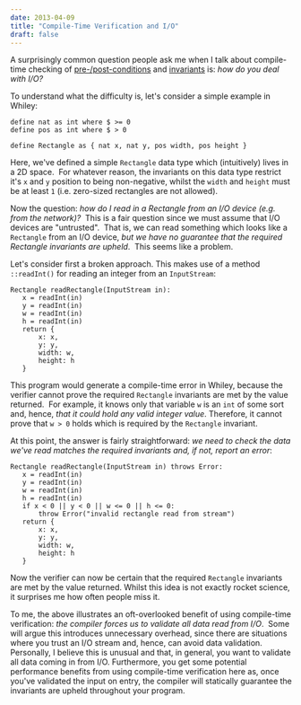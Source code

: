 ```yaml
---
date: 2013-04-09
title: "Compile-Time Verification and I/O"
draft: false
---
```


A surprisingly common question people ask me when I talk about compile-time checking of [pre-/post-conditions](http://en.wikipedia.org/wiki/Precondition) and [invariants](http://en.wikipedia.org/wiki/Invariant_%28computer_science%29) is: *how do you deal with I/O?*

To understand what the difficulty is, let's consider a simple example in Whiley:

```whiley
define nat as int where $ >= 0
define pos as int where $ > 0

define Rectangle as { nat x, nat y, pos width, pos height }
```

Here, we've defined a simple `Rectangle` data type which (intuitively) lives in a 2D space.  For whatever reason, the invariants on this data type restrict it's `x` and `y` position to being non-negative, whilst the `width` and `height` must be at least `1` (i.e. zero-sized rectangles are not allowed).

Now the question: *how do I read in a Rectangle from an I/O device (e.g. from the network)?*  This is a fair question since we must assume that I/O devices are "untrusted".  That is, we can read something which looks like a `Rectangle` from an I/O device, *but we have no guarantee that the required Rectangle invariants are upheld*.  This seems like a problem.

Let's consider first a broken approach.  This makes use of a method `::readInt()` for reading an integer from an `InputStream`:

```whiley
Rectangle readRectangle(InputStream in):
   x = readInt(in)
   y = readInt(in)
   w = readInt(in)
   h = readInt(in)
   return {
       x: x,
       y: y,
       width: w,
       height: h
   }
```

This program would generate a compile-time error in Whiley, because the verifier cannot prove the required `Rectangle` invariants are met by the value returned.  For example, it knows only that variable `w` is an `int` of some sort and, hence, *that it could hold any valid integer value*.  Therefore, it cannot prove that `w > 0` holds which is required by the `Rectangle` invariant.

At this point, the answer is fairly straightforward: *we need to check the data we've read matches the required invariants and, if not, report an error*:

```whiley
Rectangle readRectangle(InputStream in) throws Error:
   x = readInt(in)
   y = readInt(in)
   w = readInt(in)
   h = readInt(in)
   if x < 0 || y < 0 || w <= 0 || h <= 0:
       throw Error("invalid rectangle read from stream")
   return {
       x: x,
       y: y,
       width: w,
       height: h
   }
```

Now the verifier can now be certain that the required `Rectangle` invariants are met by the value returned.  Whilst this idea is not exactly rocket science, it surprises me how often people miss it.

To me, the above illustrates an oft-overlooked benefit of using compile-time verification: *the compiler forces us to validate all data read from I/O*.  Some will argue this introduces unnecessary overhead, since there are situations where you trust an I/O stream and, hence, can avoid data validation.  Personally, I believe this is unusual and that, in general, you want to validate all data coming in from I/O.  Furthermore, you get some potential performance benefits from using compile-time verification here as, once you've validated the input on entry, the compiler will statically guarantee the invariants are upheld throughout your program.  
